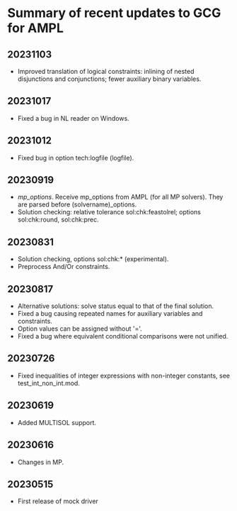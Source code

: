 Summary of recent updates to GCG for AMPL
=========================================

## 20231103
- Improved translation of logical constraints:
  inlining of nested disjunctions and conjunctions;
  fewer auxiliary binary variables.


## 20231017
- Fixed a bug in NL reader on Windows.


## 20231012
- Fixed bug in option tech:logfile (logfile).


## 20230919
- *mp_options*.
	Receive mp_options from AMPL (for all MP solvers).
	They are parsed before (solvername)_options.
- Solution checking: relative tolerance
	sol:chk:feastolrel; options sol:chk:round, sol:chk:prec.


## 20230831
- Solution checking, options sol:chk:* (experimental).
- Preprocess And/Or constraints.


## 20230817
- Alternative solutions: solve status equal to that
  of the final solution.
- Fixed a bug causing repeated names for
  auxiliary variables and constraints.
- Option values can be assigned without '='.
- Fixed a bug where equivalent conditional
  comparisons were not unified.


## 20230726
- Fixed inequalities of integer expressions with
  non-integer constants, see test_int_non_int.mod.


## 20230619
- Added MULTISOL support.


## 20230616
- Changes in MP.


## 20230515
- First release of mock driver
